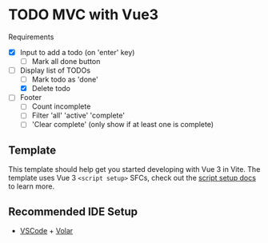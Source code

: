 # TODO MVC with Vue3

Requirements

- [x] Input to add a todo (on 'enter' key)
    - [ ] Mark all done button
- [ ] Display list of TODOs
    - [ ] Mark todo as 'done'
    - [x] Delete todo
- [ ] Footer
    - [ ] Count incomplete
    - [ ] Filter 'all' 'active' 'complete'
    - [ ] 'Clear complete' (only show if at least one is complete)

## Template

This template should help get you started developing with Vue 3 in Vite. The template uses Vue 3 `<script setup>` SFCs, check out the [script setup docs](https://v3.vuejs.org/api/sfc-script-setup.html#sfc-script-setup) to learn more.

## Recommended IDE Setup

- [VSCode](https://code.visualstudio.com/) + [Volar](https://marketplace.visualstudio.com/items?itemName=johnsoncodehk.volar)
